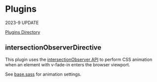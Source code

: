 # Plugins

2023-9 UPDATE

[Plugins Directory](https://nuxt.com/docs/guide/directory-structure/plugins)

## intersectionObserverDirective

This plugin uses the [intersectionObserver API](https://developer.mozilla.org/ja/docs/Web/API/Intersection_Observer_API) to perform CSS animation when an element with v-fade-in enters the browser viewport.

See [base.sass](/assets/styles/global/_base.sass) for animation settings.
